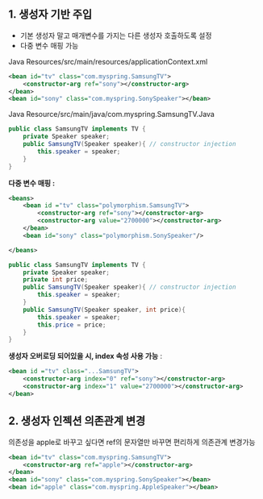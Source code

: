 ## 1. 생성자 기반 주입

- 기본 생성자 말고 매개변수를 가지는 다른 생성자 호출하도록 설정
- 다중 변수 매핑 가능

Java Resources/src/main/resources/applicationContext.xml

```xml
<bean id="tv" class="com.myspring.SamsungTV">
    <constructor-arg ref="sony"></constructor-arg>
</bean>
<bean id="sony" class="com.myspring.SonySpeaker"></bean>
```

Java Resource/src/main/java/com.myspring.SamsungTV.Java

```java
public class SamsungTV implements TV {
    private Speaker speaker;
    public SamsungTV(Speaker speaker){ // constructor injection
        this.speaker = speaker;
    }
}
```

**다중 변수 매핑 :**

```xml
<beans>
    <bean id ="tv" class="polymorphism.SamsungTV">
        <constructor-arg ref="sony"></constructor-arg>
        <constructor-arg value="2700000"></constructor-arg>
    </bean>
    <bean id="sony" class="polymorphism.SonySpeaker"/>

</beans>
```

```java
public class SamsungTV implements TV {
    private Speaker speaker;
    private int price;
    public SamsungTV(Speaker speaker){ // constructor injection
        this.speaker = speaker;
    }
    public SamsungTV(Speaker speaker, int price){
        this.speaker = speaker;
        this.price = price;
    }
}
```

**생성자 오버로딩 되어있을 시, index 속성 사용 가능** :

```xml
<bean id ="tv" class="...SamsungTV">
    <constructor-arg index="0" ref="sony"></constructor-arg>
    <constructor-arg index="1" value="2700000"></constructor-arg>
</bean>
```

## 2. 생성자 인젝션 의존관계 변경

의존성을 apple로 바꾸고 싶다면 ref의 문자열만 바꾸면 편리하게 의존관계 변경가능

```xml
<bean id="tv" class="com.myspring.SamsungTV">
    <constructor-arg ref="apple"></constructor-arg>
</bean>
<bean id="sony" class="com.myspring.SonySpeaker"></bean>
<bean id="apple" class="com.myspring.AppleSpeaker"></bean>
```
